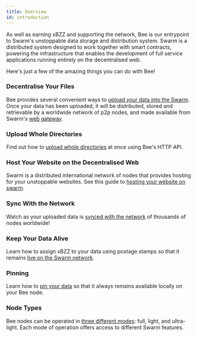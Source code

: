 ```yaml
---
title: Overview
id: introduction
---
```


As well as earning xBZZ and supporting the network, Bee is our
entrypoint to Swarm's unstoppable data storage and distribution
system. Swarm is a distributed system designed to work together with
smart contracts, powering the infrastructure that enables the development of full
service applications running entirely on the decentralised web.

Here's just a few of the amazing things you can do with Bee!

### Decentralise Your Files

Bee provides several convenient ways to [upload your data into the Swarm](/docs/develop/access-the-swarm/upload-and-download). Once your data has been uploaded, it will be distributed, stored and retrievable by a worldwide network of p2p nodes, and made available from Swarm's [web gateway](https://gateway.ethswarm.org).

### Upload Whole Directories

Find out how to [upload whole directories](/docs/develop/access-the-swarm/upload-and-download) at once using Bee's HTTP API.

### Host Your Website on the Decentralised Web

Swarm is a distributed international network of nodes that provides hosting for your unstoppable websites. See this guide to [hosting your website on swarm](/docs/develop/access-the-swarm/host-your-website).

### Sync With the Network

Watch as your uploaded data is [synced with the network](/docs/develop/access-the-swarm/syncing) of thousands of nodes worldwide!

### Keep Your Data Alive

Learn how to assign xBZZ to your data using postage stamps so that it remains [live on the Swarm network](/docs/develop/access-the-swarm/buy-a-stamp-batch).

### Pinning

Learn how to [pin your data](/docs/develop/access-the-swarm/pinning) so that it always remains available locally on your Bee node.

### Node Types

Bee nodes can be operated in [three different modes](/docs/bee/working-with-bee/node-types): full, light, and ultra-light. Each mode of operation offers access to different Swarm features. 

